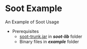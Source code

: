# Soot Example
An Example of Soot Usage
- Prerequisites
  - [soot-trunk.jar](https://soot-build.cs.uni-paderborn.de/nightly/soot/soot-trunk.jar) in ***soot-lib*** folder
  - Binary files in ***example*** folder
